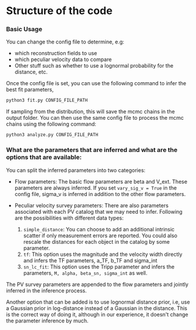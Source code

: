 # Structure of the code

### Basic Usage

You can change the config file to determine, e.g: 
- which reconstruction fields to use
- which peculiar velocity data to compare
- Other stuff such as whether to use a lognormal probability for the distance, etc. 

Once the config file is set, you can use the following command to infer the best fit parameters,

```python
python3 fit.py CONFIG_FILE_PATH
```

If sampling from the distribution, this will save the mcmc chains in the output folder. You can then use the same config file to process the mcmc chains using the following command:

```python
python3 analyze.py CONFIG_FILE_PATH
```

### What are the parameters that are inferred and what are the options that are available:

You can split the inferred parameters into two categories:

- Flow parameters: The basic flow parameters are beta and V_ext. These parameters are always inferred. If you set `vary_sig_v = True` in the config file, sigma_v is inferred in addition to the other flow parameters.
- Peculiar velocity survey parameters: There are also parameters associated with each PV catalog that we may need to infer. Following are the possibilities with different data types:

    1. `simple_distance`: You can choose to add an additional intrinsic scatter if only measurement errors are reported. You could also rescale the distances for each object in the catalog by some parameter. 
    2. `tf`: This option uses the magnitude and the velocity width directly and infers the TF parameters, a_TF, b_TF and sigma_int
    3. `sn_lc_fit`: This option uses the Tripp parameter and infers the parameters, `M, alpha, beta_sn, sigma_int` as well.
    
The PV survey parameters are appended to the flow parameters and jointly inferred in the inference process. 

Another option that can be added is to use lognormal distance prior, i.e, use a Gaussian prior in log-distance instead of a Gaussian in the distance. This is the correct way of doing it, although in our experience, it doesn't change the parameter inference by much.
